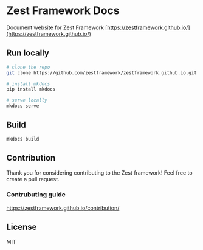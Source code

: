 # Zest Framework Docs
Document website for Zest Framework
[https://zestframework.github.io/](https://zestframework.github.io/)

## Run locally 
```sh
# clone the repo
git clone https://github.com/zestframework/zestframework.github.io.git

# install mkdocs
pip install mkdocs

# serve locally
mkdocs serve
```

## Build
```sh
mkdocs build
```

## Contribution
Thank you for considering contributing to the Zest framework! Feel free to create a pull request.
### Contrubuting guide
https://zestframework.github.io/contribution/

## License
MIT

